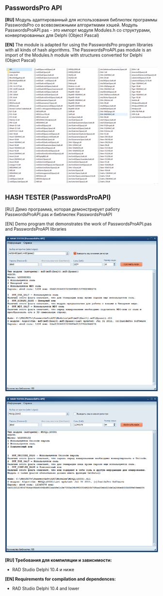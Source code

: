 ﻿## PasswordsPro API 
**[RU]** 
Модуль адаптированный для использования библиотек программы PasswordsPro со всевозможными алгоритмами хэшей. 
Модуль PasswordsProAPI.pas - это импорт модуля Modules.h со структурами, конвертированных для Delphi (Object Pascal)
  
**[EN]** The module is adapted for using the PasswordsPro program libraries with all kinds of hash algorithms.
The PasswordsProAPI.pas module is an import of the Modules.h module with structures converted for Delphi (Object Pascal)

![Screenshot](https://github.com/superbot-coder/PasswordsProAPI/blob/main/images/ScreenShot_01.PNG "")

## HASH TESTER (PasswordsProAPI)
[RU] Демо программа, которая демонстрирует работу PasswordsProAPI.pas и библиотек PasswordsProAPI 

[EN] Demo program that demonstrates the work of PasswordsProAPI.pas and PasswordsProAPI libraries

![Screenshot](https://github.com/superbot-coder/PasswordsProAPI/blob/main/images/ScreenShot_02.PNG "")

![Screenshot](https://github.com/superbot-coder/PasswordsProAPI/blob/main/images/ScreenShot_03.PNG "")

**[RU] Требования для компиляции и зависимости:**
- RAD Studio Delphi 10.4 и ниже

**[EN] Requirements for compilation and dependences:**
- RAD Studio Delphi 10.4 and lower

